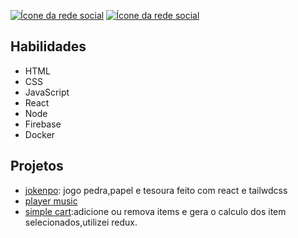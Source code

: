 
[![Ícone da rede social](https://cdn-icons-png.flaticon.com/128/174/174857.png)](https://www.linkedin.com/in/dhmeson-ara%C3%BAjo)
[![Ícone da rede social](https://cdn-icons-png.flaticon.com/128/2335/2335393.png)](https://play.google.com/store/apps/details?id=com.UncannyWorld.com.ThreeKnives)
## Habilidades

- HTML
- CSS
- JavaScript
- React
- Node
- Firebase
- Docker
## Projetos

- [jokenpo](https://jokenpo-bice.vercel.app/): jogo pedra,papel e tesoura feito com react e tailwdcss
- [player music](https://boracodar-player-music.vercel.app/)
- [simple cart](https://simple-cart-mu.vercel.app/):adicione ou remova items e gera o calculo dos item selecionados,utilizei redux.




